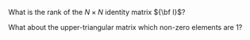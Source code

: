 What is the rank of the $N \times N$ identity matrix ${\bf I}$?

What about the upper-triangular matrix which non-zero elements are $1$?
